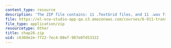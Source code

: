 ```yaml
---
content_type: resource
description: 'The ZIP file contains: 11 .TextGrid files, and 11 .wav files.'
file: https://ol-ocw-studio-app-qa.s3.amazonaws.com/courses/6-911-transcribing-prosodic-structure-of-spoken-utterances-with-tobi-january-iap-2006/c6368e2e7f227ec408ef987e0fd53322_chap26.zip
file_type: application/zip
resourcetype: Other
title: chap26.zip
uid: c6368e2e-7f22-7ec4-08ef-987e0fd53322
---
```

